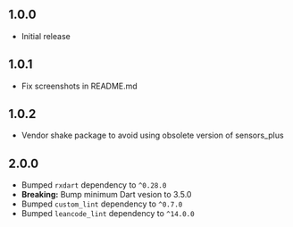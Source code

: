 ## 1.0.0

- Initial release

## 1.0.1

- Fix screenshots in README.md

## 1.0.2

- Vendor shake package to avoid using obsolete version of sensors_plus

## 2.0.0

- Bumped `rxdart` dependency to `^0.28.0`
- **Breaking:** Bump minimum Dart vesion to 3.5.0
- Bumped `custom_lint` dependency to `^0.7.0`
- Bumped `leancode_lint` dependency to `^14.0.0`